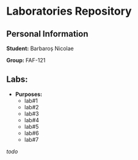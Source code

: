 # Laboratories Repository

## Personal Information

**Student:** Barbaroș Nicolae

**Group:** FAF-121
 
## Labs:
 
  - **Purposes:**
    - lab#1
    - lab#2
    - lab#3
    - lab#4
    - lab#5
    - lab#6
    - lab#7


_todo_
